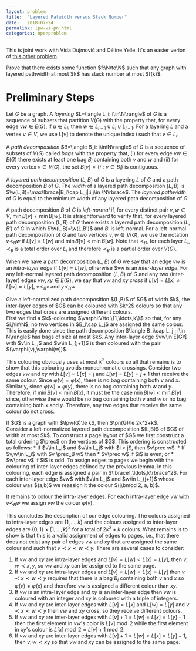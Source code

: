 ```yaml
---
layout: problem
title:  "Layered Patwidth versus Stack Number"
date:   2018-07-24
permalink: lpw-vs-pn.html
categories: openproblem
---
```


This is joint work with Vida Dujmović and Céline Yelle.  It's an easier verion of [this other problem](page-number-versus-layered-treewidth.html).

<div class="problem">
Prove that there exists some function $f:\N\to\N$ such that any graph with layered pathwidth at most $k$ has stack number at most $f(k)$.
</div>

# Preliminary Steps

Let $G$ be a graph. A *layering* $L=\langle L_i: i\in\N\rangle$ of $G$ is a sequence of subsets that partition $V(G)$ with the property that, for every edge $vw\in E(G)$, if $u\in L_i$, then $w\in L_{i-1}\cup L_i\cup L_{i+1}$.  For a layering $L$ and a vertex $v\in V$, we use $L[v]$ to denote the unique index $i$ such that $v\in L_i$.

A *path decomposition* $B=\langle B_i: i\in\N\rangle$ of $G$ is a sequence of subsets of $V(G)$ called *bags* with the property that, (i) for every edge $vw\in E(G)$ there exists at least one bag $B_i$ containing both $v$ and $w$ and (ii) for every vertex $v\in V(G)$, the set $B[v]=\{i:v\in B_i\}$ is contiguous.

$\DeclareMathOperator{\w}{w}$A *layered path decomposition* $(L,B)$ of $G$ is a layering $L$ of $G$ and a path decomposition $B$ of $G$.  The *width* of a layered path decomposition $(L,B)$ is $\w(L,B)=\max\lbrace|B_i\cap L_j|:i,j\in \N\rbrace$.
The *layered pathwidth* of $G$ is equal to the minimum width of any layered path decomposition of $G$.

A path decomposition $B$ of $G$ is *left-normal* if, for every distinct pair $v,w\in V$, $\min B[v] \neq \min B[w]$.  It is straightforward to verify that, for every layered path decomposition $(L,B)$ of $G$ there exists a layered path decomposition $(L,B')$ of $G$ in which $\w(L,B)=\w(L,B')$ and $B'$ is left-normal.  For a left-normal path decomposition of $G$ and two vertices $v,w\in V(G)$, we use the notation $v\prec_B w$ if $L[v]=L[w]$ and $\min B[v]<\min B[w]$.  Note that $\prec_B$, for each layer $L_i$, $\prec_B$ is a total order over $L_i$ and therefore $\prec_B$ is a partial order over $V(G)$.

When we have a path decomposition $(L,B)$ of $G$ we say that an edge $vw$ is an *intra-layer edge* if $L[v]= L[w]$, otherwise $vw  is an *inter-layer edge*. For any left-normal layered path decomposition $(L,B)$ of $G$ and any two (inter-layer) edges $vw, xy\in E(G)$, we say that $vw$ and $xy$ *cross* if $L[v]=L[x]\neq L[w]=L[y]$, $v\prec_B x$ and $y\prec_B w$.  

<div class="lemma">
  Give a left-normalized path decomposition $(L,B)$ of $G$ of width $k$, the inter-layer edges of $G$ can be coloured with $k^2$ colours so that any two edges that cross are assigned different colours.
</div>

<div class="proof" markdown="1">
   First we find a $k$-colouring $\varphi:V\to \{1,\ldots,k\}$ so that, for any $i,j\in\N$, no two vertices in $B_i\cap L_j$ are assigned the same colour.  This is easily done since the path decomposition $\langle B_i\cap L_j : i\in N\rangle$ has bags of size at most $k$.  Any inter-layer edge $vw\in E(G)$ with $v\in L_j$ and $w\in L_{j+1}$ is then coloured with the pair $(\varphi(v),\varphi(w))$.

   This colouring obviously uses at most $k^2$ colours so all that remains is to show that this colouring avoids monochromatic crossings.  Consider two edges $vw$ and $xy$ with $L[v]=L[x]=j$ and $L[w]=L[y]=j+1$ that receive the same colour.  Since $\varphi(v)=\varphi(x)$, there is no  bag containing both $v$ and $x$.  Similarly, since $\varphi(w)=\varphi(y)$, there is no bag containing both $w$ and $y$. Therefore, if $\min B[v] < \min B[x]$, it must be the case $\min B[w] < \min B[y]$ since, otherwise there would be no bag containing both $v$ and $w$ or no bag containing both $x$ and $y$. Therefore, any two edges that receive the same colour do not cross.
</div>


$\DeclareMathOperator{\pn}{pn}\DeclareMathOperator{\lpw}{lpw}$
<div class="theorem">
If $G$ is a graph with $\lpw(G)\le k$, then $\pn(G)\le 2k^2+k$.
</div>

<div class="proof" markdown="1">
  Consider a left-normalized layered path decomposition $(L,B)$ of $G$ of width at most $k$.  To construct a page layout of $G$ we first construct a total ordering $\prec$ on the vertices of $G$.  This ordering is constructed as follows:
  * If $v\in L_i$ and $w\in L_j$ with $i < j$, then $v\prec w$.
  * If $v,w\in L_i$ with $v \prec_B w$ then
     * $v\prec w$ if $i$ is even; or
     * $w\prec v$ if $i$ is odd.
  To assign edges to pages we begin with the colouring of inter-layer edges defined by the previous lemma.  In this colouring, each edge is assigned a pair in $\lbrace1,\ldots,k\rbrace^2$.  For each inter-layer edge $vw$ with $v\in L_j$ and $w\in L_{j+1}$ whose colour was $(a,b)$ we reassign it the colour $(j\bmod 2, a, b)$.

  It remains to colour the intra-layer edges. For each intra-layer edge $vw$ with $v\prec_B w$ we assign $vw$ the colour $\varphi(v)$.  

  This concludes the description of our edge colouring. The colours assigned to intra-layer edges are $\lbrace1,\ldots,k\rbrace$ and the colours assigned to inter-layer edges are $\lbrace 0,1\rbrace\times \lbrace 1,\ldots,k\rbrace^2$ for a total of $2k^2+k$ colours.  What remains is to show is that this is a valid assignment of edges to pages, i.e., that there does not exist any pair of edges $vw$ and $xy$ that are assigned the same colour and such that $v\prec x\prec w\prec y$.  There are several cases to consider:
  1. If $vw$ and $xy$ are intra-layer edges and $L[v]=L[w] < L[x]=L[y]$, then $v,w\prec x,y$, so $vw$ and $xy$ can be assigned to the same page.
  2. If $vw$ and $xy$ are intra-layer edges and $L[v]=L[w]=L[x]=L[y]$ then $v\prec x\prec w\prec y$ requires that there is a bag $B_i$ containing both $v$ and $x$
  so $\varphi(v)\neq \varphi(x)$ and therefore $vw$ is assigned a different colour than $xy$.
  3. If $vw$ is an intra-layer edge and $xy$ is an inter-layer edge then $vw$ is coloured with an integer and $xy$ is coloured with a triple of integers.
  4. If $vw$ and $xy$ are inter-layer edges with $L[v]=L[x]$ and $L[w]=L[y]$ and
  $v\prec x\prec w\prec y$ then $vw$ and $xy$ cross, so they receive different colours.
  5. If $vw$ and $xy$ are inter-layer edges with $L[v]+1=L[w]=L[x]=L[y]-1$ then the first element in $vw$'s color is $L[v]\bmod 2$ while the first element in $xy$'s colour is $L[x]\bmod 2= L[v]+1\bmod 2$.
  6. If $vw$ and $xy$ are inter-layer edges with $L[v]+1=L[w] < L[x] = L[y]-1$, then $v,w\prec xy$ so that $vw$ and $xy$ can be assigned to the same page.
